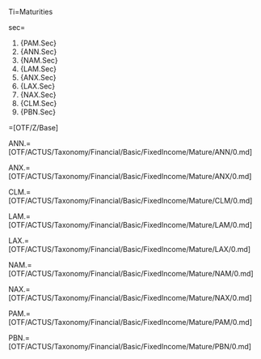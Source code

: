 Ti=Maturities

sec=<ol><li>{PAM.Sec}</li><li>{ANN.Sec}</li><li>{NAM.Sec}</li><li>{LAM.Sec}</li><li>{ANX.Sec}</li><li>{LAX.Sec}</li><li>{NAX.Sec}</li><li>{CLM.Sec}</li><li>{PBN.Sec}</li></ol>

=[OTF/Z/Base]

ANN.=[OTF/ACTUS/Taxonomy/Financial/Basic/FixedIncome/Mature/ANN/0.md]

ANX.=[OTF/ACTUS/Taxonomy/Financial/Basic/FixedIncome/Mature/ANX/0.md]

CLM.=[OTF/ACTUS/Taxonomy/Financial/Basic/FixedIncome/Mature/CLM/0.md]

LAM.=[OTF/ACTUS/Taxonomy/Financial/Basic/FixedIncome/Mature/LAM/0.md]

LAX.=[OTF/ACTUS/Taxonomy/Financial/Basic/FixedIncome/Mature/LAX/0.md]

NAM.=[OTF/ACTUS/Taxonomy/Financial/Basic/FixedIncome/Mature/NAM/0.md]

NAX.=[OTF/ACTUS/Taxonomy/Financial/Basic/FixedIncome/Mature/NAX/0.md]

PAM.=[OTF/ACTUS/Taxonomy/Financial/Basic/FixedIncome/Mature/PAM/0.md]

PBN.=[OTF/ACTUS/Taxonomy/Financial/Basic/FixedIncome/Mature/PBN/0.md]